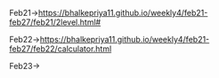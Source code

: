 Feb21->https://bhalkepriya11.github.io/weekly4/feb21-feb27/feb21/2level.html#

Feb22->https://bhalkepriya11.github.io/weekly4/feb21-feb27/feb22/calculator.html

Feb23->

